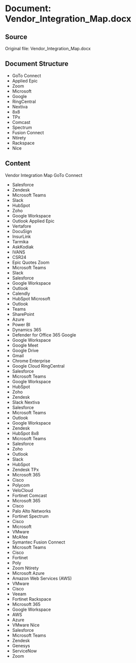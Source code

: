 # Document: Vendor_Integration_Map.docx

## Source
Original file: Vendor_Integration_Map.docx

## Document Structure
- GoTo Connect
- Applied Epic
- Zoom
- Microsoft
- Google
- RingCentral
- Nextiva
- 8x8
- TPx
- Comcast
- Spectrum
- Fusion Connect
- Ntirety
- Rackspace
- Nice

## Content
Vendor Integration Map
GoTo Connect
- Salesforce
- Zendesk
- Microsoft Teams
- Slack
- HubSpot
- Zoho
- Google Workspace
- Outlook
Applied Epic
- Vertafore
- DocuSign
- InsurLink
- Tarmika
- AskKodiak
- IVANS
- CSR24
- Epic Quotes
Zoom
- Microsoft Teams
- Slack
- Salesforce
- Google Workspace
- Outlook
- Calendly
- HubSpot
Microsoft
- Outlook
- Teams
- SharePoint
- Azure
- Power BI
- Dynamics 365
- Defender for Office 365
Google
- Google Workspace
- Google Meet
- Google Drive
- Gmail
- Chrome Enterprise
- Google Cloud
RingCentral
- Salesforce
- Microsoft Teams
- Google Workspace
- HubSpot
- Zoho
- Zendesk
- Slack
Nextiva
- Salesforce
- Microsoft Teams
- Outlook
- Google Workspace
- Zendesk
- HubSpot
8x8
- Microsoft Teams
- Salesforce
- Zoho
- Outlook
- Slack
- HubSpot
- Zendesk
TPx
- Microsoft 365
- Cisco
- Polycom
- VeloCloud
- Fortinet
Comcast
- Microsoft 365
- Cisco
- Palo Alto Networks
- Fortinet
Spectrum
- Cisco
- Microsoft
- VMware
- McAfee
- Symantec
Fusion Connect
- Microsoft Teams
- Cisco
- Fortinet
- Poly
- Zoom
Ntirety
- Microsoft Azure
- Amazon Web Services (AWS)
- VMware
- Cisco
- Veeam
- Fortinet
Rackspace
- Microsoft 365
- Google Workspace
- AWS
- Azure
- VMware
Nice
- Salesforce
- Microsoft Teams
- Zendesk
- Genesys
- ServiceNow
- Zoom
